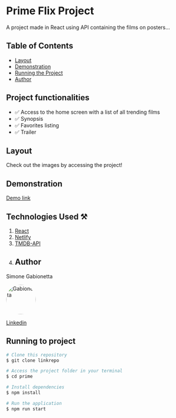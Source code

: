 # Prime Flix Project

A project made in React using API containing the films on posters...


## Table of Contents

- <a href="#Layout">Layout</a>
- <a href="#Demonstration">Demonstration</a>
- <a href="#Project Functionalities">Running the Project</a>
- <a href="#">Author</a>

## Project functionalities

- ✅ Access to the home screen with a list of all trending films
- ✅ Synopsis
- ✅ Favorites listing
- ✅ Trailer


## Layout

Check out the images by accessing the project!


## Demonstration

[Demo link](https://net-favorite.netlify.app)


## Technologies Used ⚒

1. [React](https://react.dev/)
2. [Netlify](https://www.netlify.com/)
3. [TMDB-API](https://www.themoviedb.org/)
4. ## Author
Simone Gabionetta

<img src="https://github.com/SimoneGabionetta.png" alt="Gabionetta" style="border-radius: 50%; width: 80px; height: 80px;">


[Linkedin](https://www.linkedin.com/in/smgabionetta/)


## Running to project

```bash
# Clone this repository
$ git clone linkrepo

# Access the project folder in your terminal
$ cd prime

# Install dependencies
$ npm install

# Run the application
$ npm run start






